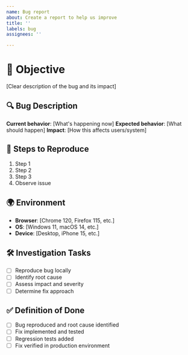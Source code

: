 ```yaml
---
name: Bug report
about: Create a report to help us improve
title: ''
labels: bug
assignees: ''

---
```


# 🎯 Objective
[Clear description of the bug and its impact]

## 🔍 Bug Description
**Current behavior**: [What's happening now]
**Expected behavior**: [What should happen]
**Impact**: [How this affects users/system]

## 🔄 Steps to Reproduce
1. Step 1
2. Step 2
3. Step 3
4. Observe issue

## 🌍 Environment
- **Browser**: [Chrome 120, Firefox 115, etc.]
- **OS**: [Windows 11, macOS 14, etc.]
- **Device**: [Desktop, iPhone 15, etc.]

## 🛠 Investigation Tasks
- [ ] Reproduce bug locally
- [ ] Identify root cause
- [ ] Assess impact and severity
- [ ] Determine fix approach

## ✅ Definition of Done
- [ ] Bug reproduced and root cause identified
- [ ] Fix implemented and tested
- [ ] Regression tests added
- [ ] Fix verified in production environment
